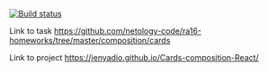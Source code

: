 [![Build status](https://ci.appveyor.com/api/projects/status/bqhh6x4ci7i8b1mu?svg=true)](https://ci.appveyor.com/project/Jenyadio/cards-composition-react)

Link to task https://github.com/netology-code/ra16-homeworks/tree/master/composition/cards

Link to project https://jenyadio.github.io/Cards-composition-React/
